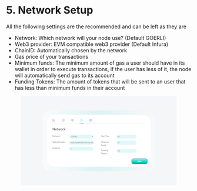 # 5. Network Setup

All the following settings are the recommended and can be left as they are

* Network: Which network will your node use? (Default GOERLI)
* Web3 provider: EVM compatible web3 provider (Default Infura)
* ChainID: Automatically chosen by the network
* Gas price of your transactions
* Minimum funds: The minimum amount of gas a user should have in its wallet in order to execute transactions, if the user has less of it, the node will automatically send gas to its account
* Funding Tokens: The amount of tokens that will be sent to an user that has less than minimum funds in their account

<figure><img src="../.gitbook/assets/image (6).png" alt=""><figcaption></figcaption></figure>
